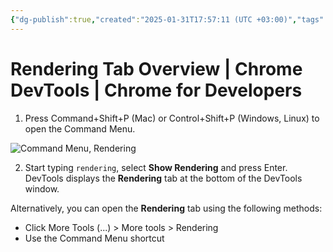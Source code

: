 ```yaml
---
{"dg-publish":true,"created":"2025-01-31T17:57:11 (UTC +03:00)","tags":[],"source":"https://developer.chrome.com/docs/devtools/rendering?hl=en","author":"Sofia Emelianova","permalink":"/proekty/extentions/dev-tools/rendering-overview/","dgPassFrontmatter":true}
---
```



# Rendering Tab Overview  |  Chrome DevTools  |  Chrome for Developers

1. Press Command+Shift+P (Mac) or Control+Shift+P (Windows, Linux) to open the Command Menu.

![Command Menu, Rendering](https://developer.chrome.com/static/docs/devtools/rendering/image/command-menu-rendering-77e23a5660851.png?hl=en)

2. Start typing `rendering`, select **Show Rendering** and press Enter. DevTools displays the **Rendering** tab at the bottom of the DevTools window.

Alternatively, you can open the **Rendering** tab using the following methods:

- Click More Tools (...) > More tools > Rendering
- Use the Command Menu shortcut 